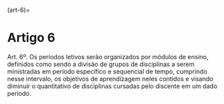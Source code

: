 (art-6)=

# Artigo 6

Art. 6º. Os períodos letivos serão organizados por módulos de ensino, definidos como sendo a divisão de grupos de
disciplinas a serem ministradas em período específico e sequencial de tempo, cumprindo nesse intervalo, os
objetivos de aprendizagem neles contidos e visando diminuir o quantitativo de disciplinas cursadas pelo discente
em um dado período.

